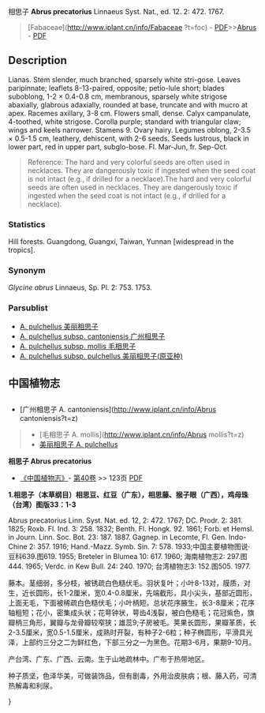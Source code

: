相思子 **Abrus precatorius** Linnaeus Syst. Nat., ed. 12. 2: 472. 1767.

> [Fabaceae](http://www.iplant.cn/info/Fabaceae ?t=foc) - [PDF](http://iplant.cn/foc/pdf/Fabaceae.pdf)>>[Abrus](Abrus-相思子属.md) - [PDF](http://www.iplant.cn/foc/pdf/Abrus.pdf)

## Description

Lianas. Stem slender, much branched, sparsely white stri-gose. Leaves paripinnate; leaflets 8-13-paired, opposite; petio-lule short; blades suboblong, 1-2 × 0.4-0.8 cm, membranous, sparsely white strigose abaxially, glabrous adaxially, rounded at base, truncate and with mucro at apex. Racemes axillary, 3-8 cm. Flowers small, dense. Calyx campanulate, 4-toothed, white strigose. Corolla purple; standard with triangular claw; wings and keels narrower. Stamens 9. Ovary hairy. Legumes oblong, 2-3.5 × 0.5-1.5 cm, leathery, dehiscent, with 2-6 seeds. Seeds lustrous, black in lower part, red in upper part, subglo-bose. Fl. Mar-Jun, fr. Sep-Oct.

> Reference: 
> The hard and very colorful seeds are often used in necklaces. They are dangerously toxic if ingested when the seed coat is not intact (e.g., if drilled for a necklace).The hard and very colorful seeds are often used in necklaces. They are dangerously toxic if ingested when the seed coat is not intact (e.g., if drilled for a necklace).

### Statistics
Hill forests. Guangdong, Guangxi, Taiwan, Yunnan [widespread in the tropics].

### Synonym
*Glycine abrus* Linnaeus, Sp. Pl. 2: 753. 1753.

### Parsublist

* [A.  pulchellus  美丽相思子](Abrus-pulchellus-美丽相思子.md)
* [A.  pulchellus subsp. cantoniensis  广州相思子](Abrus-pulchellus-subsp-cantoniensis-广州相思子.md)
* [A.  pulchellus subsp. mollis  毛相思子](Abrus-pulchellus-subsp-mollis-毛相思子.md)
* [A.  pulchellus subsp. pulchellus  美丽相思子(原亚种)](Abrus-pulchellus-subsp-pulchellus-美丽相思子(原亚种).md)

## 中国植物志

## 
* [广州相思子  A.  cantoniensis](http://www.iplant.cn/info/Abrus cantoniensis?t=z)
> * [毛相思子  A.  mollis](http://www.iplant.cn/info/Abrus mollis?t=z)
> * [美丽相思子  A.  pulchellus](Abrus-pulchellus-美丽相思子.md)

**相思子 Abrus precatorius**

* [《中国植物志》](http://www.iplant.cn/frps)- [第40卷](http://www.iplant.cn/frps/vol/40) >> 123页 [PDF](http://www.iplant.cn/frps/pdf/40/123.PDF)

**1.相思子（本草纲目）相思豆、红豆（广东），相思藤、猴子眼（广西），鸡母珠（台湾）图版33：1-3**

Abrus precatorius Linn. Syst. Nat. ed. 12, 2: 472. 1767; DC. Prodr. 2: 381. 1825; Roxb. Fl. Ind. 3: 258. 1832; Benth. Fl. Hongk. 92. 1861; Forb. et Hemsl. in Journ. Linn. Soc. Bot. 23: 187. 1887. Gagnep. in Lecomte, Fl. Gen. Indo-Chine 2: 357. 1916; Hand.-Mazz. Symb. Sin. 7: 578. 1933;中国主要植物图说·豆科639.图619. 1955; Breteler in Blumea 10: 617. 1960; 海南植物志2: 297.图444. 1965; Verdc. in Kew Bull. 24: 240. 1970; 台湾植物志3: 152.图505. 1977.

藤本。茎细弱，多分枝，被锈疏白色糙伏毛。羽状复叶；小叶8-13对，膜质，对生，近长圆形，长1-2厘米，宽0.4-0.8厘米，先端截形，具小尖头，基部近圆形，上面无毛，下面被稀疏白色糙伏毛；小叶柄短。总状花序腋生，长3-8厘米；花序轴粗短；花小，密集成头状；花萼钟状，萼齿4浅裂，被白色糙毛；花冠紫色，旗瓣柄三角形，翼瓣与龙骨瓣较窄狭；雄蕊9;子房被毛。荚果长圆形，果瓣革质，长2-3.5厘米，宽0.5-1.5厘米，成熟时开裂，有种子2-6粒；种子椭圆形，平滑具光泽，上部约三分之二为鲜红色，下部三分之一为黑色。花期3-6月，果期9-10月。

产台湾、广东、广西、云南。生于山地疏林中。广布于热带地区。

种子质坚，色泽华美，可做装饰品，但有剧毒，外用治皮肤病；根、藤入药，可清热解毒和利尿。

}